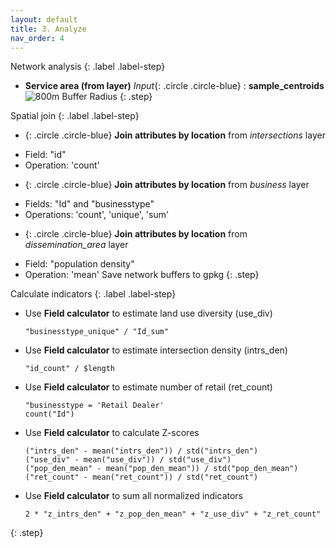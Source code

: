 ```yaml
---
layout: default
title: 3. Analyze
nav_order: 4
---
```


Network analysis
{: .label .label-step}
* <b>Service area (from layer)</b>
*Input*{: .circle .circle-blue} : <b>sample_centroids</b>
![800m Buffer Radius](https://github.com/ubc-library-rc/qgis-walkability/blob/master/images/map_buffers.png?raw=true)
{: .step}

Spatial join
{: .label .label-step}
- {: .circle .circle-blue} <b>Join attributes by location</b> from <i>intersections</i> layer
* Field: "id"
* Operation: 'count'
- {: .circle .circle-blue} <b>Join attributes by location</b> from <i>business</i> layer
* Fields: "Id" and "businesstype"
* Operations: 'count', 'unique', 'sum'
- {: .circle .circle-blue} <b>Join attributes by location</b> from <i>dissemination_area</i> layer
* Field: "population density"
* Operation: 'mean'
Save network buffers to gpkg
{: .step}

Calculate indicators
{: .label .label-step}
* Use <b>Field calculator</b> to estimate land use diversity (use_div)
  ```
  "businesstype_unique" / "Id_sum"
  ```
* Use <b>Field calculator</b> to estimate intersection density (intrs_den)
  ```
  "id_count" / $length
  ```
* Use <b>Field calculator</b> to estimate number of retail (ret_count)
  ```
  "businesstype = 'Retail Dealer'
  count("Id")
  ```
* Use <b>Field calculator</b> to calculate Z-scores
  ```
  ("intrs_den" - mean("intrs_den")) / std("intrs_den")
  ("use_div" - mean("use_div")) / std("use_div")
  ("pop_den_mean" - mean("pop_den_mean")) / std("pop_den_mean")
  ("ret_count" - mean("ret_count")) / std("ret_count")
  ```
* Use <b>Field calculator</b> to sum all normalized indicators
  ```
  2 * "z_intrs_den" + "z_pop_den_mean" + "z_use_div" + "z_ret_count"
  ```
{: .step}
